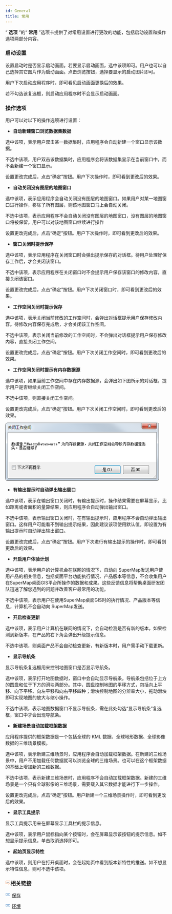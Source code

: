 ```yaml
---
id: General
title: 常用
---
```

“ **选项** ”的“ **常用** ”选项卡提供了对常用设置进行更改的功能，包括启动设置和操作选项两部分内容。

### 启动设置

设置启动时是否显示启动画面。若要显示启动画面，选中该项即可。用户也可以自己选择其它图片作为启动画面。点击浏览按钮，选择要显示的启动图片即可。

用户下次启动应用程序时，即可看见启动画面更换后的效果。

若不勾选该复选框，则启动应用程序时不会显示启动画面。

### 操作选项

用户可以对以下的操作选项进行设置：

  * **自动新建窗口浏览数据集数据**

选中该项，表示用户双击某一数据集时，应用程序会自动新建一个窗口显示该数据。

不选中该项，用户双击该数据集时，应用程序会将该数据集显示在当前窗口中，而不会新建一个窗口显示。

设置更改完成后，点击“确定”按钮。用户下次操作时，即可看到更改后的效果。

  * **自动关闭没有图层的地图窗口**

选中该项，表示应用程序会自动关闭没有图层的地图窗口。如果用户对某一地图窗口进行操作，移除了所有图层，则该地图窗口马上会自动关闭。

不选中该项，表示应用程序不会自动关闭没有图层的地图窗口，没有图层的地图窗口将被保留。用户可以对该地图窗口继续进行操作

设置更改完成后，点击“确定”按钮。用户下次操作时，即可看到更改后的效果。

  * **窗口关闭时提示保存**

选中该项，表示应用程序在关闭窗口时会弹出提示保存的对话框。待用户处理好保存工作后，才会关闭该窗口。

不选中该项，表示应用程序在关闭窗口时不会提示用户保存该窗口的修改内容，直接关闭该窗口。

设置更改完成后，点击“确定”按钮。用户下次关闭窗口时，即可看到更改后的效果。

  * **工作空间关闭时提示保存**

选中该项，表示关闭当前修改的工作空间时，会弹出对话框提示用户保存修改内容。待修改内容保存完成后，才会关闭该工作空间。

不选中该项，表示关闭当前修改的工作空间时，不会弹出对话框提示用户保存修改内容，直接关闭工作空间。

设置更改完成后，点击“确定”按钮。用户下次关闭工作空间时，即可看到更改后的效果。

  * **工作空间关闭时提示有内存数据源**

选中该项，如果当前工作空间中存在内存数据源，会弹出如下图所示的对话框，提示用户是否继续关闭工作空间。

不选中该项，则直接关闭工作空间。

设置更改完成后，点击“确定”按钮。用户下次关闭工作空间时，即可看到更改后的效果。

![](img/SaveMemoryWorkspace.png)  

  * **有输出提示时自动弹出输出窗口**

选中该项，表示在输出窗口关闭时，有输出提示时，操作结果需要在屏幕显示，比如距离或者面积的量算结果，则应用程序会自动弹出输出窗口。

不选中该项，表示输出窗口关闭时，在有输出提示时，应用程序不会自动弹出输出窗口。这样用户可能看不到输出提示结果，因此建议该项使用默认值，即设置为有输出提示时自动弹出输出窗口。

设置更改完成后，点击“确定”按钮。用户下次进行有输出提示的操作时，即可看到更改后的效果。

  * **开启用户体验计划**

选中该项，表示用户的计算机会在联网的情况下，自动向
SuperMap发送用户使用产品的相关信息，包括桌面平台功能执行情况、产品版本等信息，不会收集用户在SuperMap桌面GIS平台所操作的数据和成果。这些反馈信息将帮助桌面研发团队迅速了解您遇到的问题并改善客户最常用的功能。

不选中该项，表示用户在使用SuperMap桌面GIS时的执行情况、产品版本等信息，计算机不会自动向 SuperMap发送。

  * **开启检查更新**

选中该项，表示用户计算机在联网的情况下，会自动检测是否有新的版本，如果检测到新版本，在产品的右下角会弹出升级提示信息。

不选中该项，则桌面产品不会自动检查更新，有新版本时，用户需手动下载更新。

  * **显示导航条**

显示导航条复选框用来控制地图窗口是否显示导航条。

选中该项，表示打开地图数据时，窗口中会自动显示导航条。导航条包括位于上方的圆盘和位于下方的滑块两部分。其中，圆盘控制地图的平移方式，包括向上平移、向下平移、向左平移和向右平移四种；滑块控制地图的分辨率大小，拖动滑块即可实现地图的放大与缩小操作。

不选中该项，表示地图数据窗口不显示导航条，需在此处勾选“显示导航条”复选框，窗口中才会出现导航条。

  * **新建场景自动加载框架数据**

应用程序提供的框架数据是一个包括全球的 KML 数据、全球地形数据、全球影像数据的三维场景模板。

选中该项，表示新建三维场景时，应用程序会自动加载框架数据。在新建的三维场景中，用户不用加载任何数据就可以浏览全球的三维场景。也可以在这个框架数据的基础上增加新的三维数据。

不选中该项，表示新建三维场景时，应用程序不会自动加载框架数据。新建的三维场景是一个只有全球影像的三维场景，需要载入其它数据才能进行下一步操作。

设置更改完成后，点击“确定”按钮。用户新建一个三维场景操作时，即可看到更改后的效果。

  * **显示工具提示**

显示工具提示用来在屏幕显示工具栏的提示信息。

选中该项，表示用户鼠标指向某个按钮时，会在屏幕显示该按钮的提示信息。如不想显示提示信息，单击取消选择即可。

  * **起始页显示特性**

选中该项，则用户在打开桌面时，会在起始页中看到版本新特性的推送。如不想显示特性信息，则可不选中该项。

### ![](img/seealso.png)相关链接

![](img/smalltitle.png) [保存](AutoSave.html)

![](img/smalltitle.png) [环境](Environment.htm)


